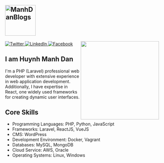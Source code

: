 <h2><a href="https://manhdandev.com/" target="_blank"><img src="https://manhdandev.com/web/img/logo.webp" width="100" alt="ManhDanBlogs"></a></h2>
<div align="left">
  <a href="https://twitter.com/DanHuynh2021" target="_blank">
    <img
      src="https://img.shields.io/twitter/follow/omBratteng?label=Twitter&logo=twitter&style=flat-square&color=1da1f2&logoColor=ffffff"
      alt="Twitter"
    />
  </a>
  <a href="https://www.linkedin.com/in/dan-huynh-738598171/" target="_blank">
    <img
      src="https://img.shields.io/static/v1?logo=linkedin&style=flat-square&color=0072b1&label=LinkedIn&message=%E2%98%86"
      alt="LinkedIn"
    />
  </a>
  <a rel="me" href="https://www.facebook.com/beater.2708">
    <img
      src="https://img.shields.io/static/v1?logo=facebook&style=flat-square&color=0072b1&label=Facebook&message=%E2%98%86&logoColor=ffffff"
      alt="Facebook"
    />
  </a>

  <a href="https://app.daily.dev/mdbeater" target="_blank">
    <img
      width="256"
      align="right"
      src="https://api.daily.dev/devcards/v2/NhxroW8XdEfMeItZWE36u.png?type=default&r=9w2"
    />
  </a>
</div>

## I am Huynh Manh Dan

I'm a PHP (Laravel) professional web developer with extensive experience in web application development. Additionally, I have expertise in React, one widely used frameworks for creating dynamic user interfaces.

## Core Skills

<ul>
    <li>Programming Languages: PHP, Python, JavaScript</li>
    <li>Frameworks: Laravel, ReactJS, VueJS</li>
    <li>CMS: WordPress</li>
    <li>Development Environment: Docker, Vagrant</li>
    <li>Databases: MySQL, MongoDB</li>
    <li>Cloud Service: AWS, Oracle</li>
    <li>Operating Systems: Linux, Windows</li>
</ul>
